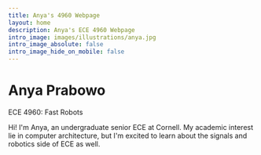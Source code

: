```yaml
---
title: Anya's 4960 Webpage
layout: home
description: Anya's ECE 4960 Webpage
intro_image: images/illustrations/anya.jpg
intro_image_absolute: false
intro_image_hide_on_mobile: false
---
```


# Anya Prabowo

ECE 4960: Fast Robots

Hi! I'm Anya, an undergraduate senior ECE at Cornell. My academic interest lie in computer architecture, but I'm excited to learn about the signals and robotics side of ECE as well.